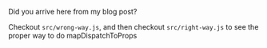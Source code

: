 Did you arrive here from my blog post?

Checkout `src/wrong-way.js`, and then checkout `src/right-way.js` to see the proper way to do mapDispatchToProps